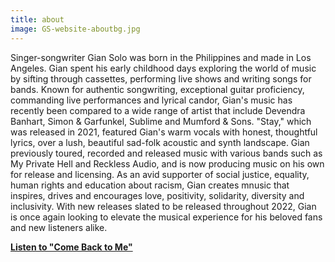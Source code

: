 ```yaml
---
title: about
image: GS-website-aboutbg.jpg
---
```

Singer-songwriter Gian Solo was born in the Philippines and made in Los Angeles. Gian spent his early childhood days exploring the world of music by sifting through cassettes, performing live shows and writing songs for bands. Known for authentic songwriting, exceptional guitar proficiency, commanding live performances and lyrical candor, Gian's music has recently been compared to a wide range of artist that include Devendra Banhart, Simon & Garfunkel, Sublime and Mumford & Sons. "Stay," which was released in 2021, featured Gian's warm vocals with honest, thoughtful lyrics, over a lush, beautiful sad-folk acoustic and synth landscape. Gian previously toured, recorded and released music with various bands such as My Private Hell and Reckless Audio, and is now producing music on his own for release and licensing. As an avid supporter of social justice, equality, human rights and education about racism, Gian creates mnusic that inspires, drives and encourages love, positivity, solidarity, diversity and inclusivity. With new releases slated to be released throughout 2022, Gian is once again looking to elevate the musical experience for his beloved fans and new listeners alike.

<b><a href="https://gianguitar.github.io/dimension.github.io/#music">Listen to "Come Back to Me"</a></b>
